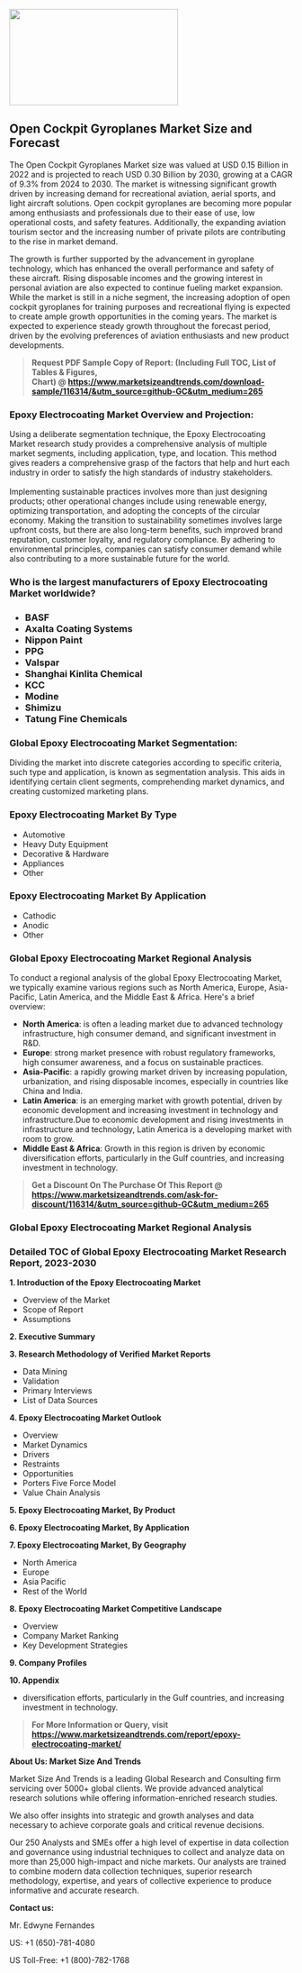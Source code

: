 <p><img class="alignnone size-medium wp-image-20088" src="https://ffe5etoiles.com/wp-content/uploads/2024/12/MST1-300x171.png" alt="" width="300" height="171" /></p><h2>Open Cockpit Gyroplanes Market Size and Forecast</h2><p>The Open Cockpit Gyroplanes Market size was valued at USD 0.15 Billion in 2022 and is projected to reach USD 0.30 Billion by 2030, growing at a CAGR of 9.3% from 2024 to 2030. The market is witnessing significant growth driven by increasing demand for recreational aviation, aerial sports, and light aircraft solutions. Open cockpit gyroplanes are becoming more popular among enthusiasts and professionals due to their ease of use, low operational costs, and safety features. Additionally, the expanding aviation tourism sector and the increasing number of private pilots are contributing to the rise in market demand.</p><p>The growth is further supported by the advancement in gyroplane technology, which has enhanced the overall performance and safety of these aircraft. Rising disposable incomes and the growing interest in personal aviation are also expected to continue fueling market expansion. While the market is still in a niche segment, the increasing adoption of open cockpit gyroplanes for training purposes and recreational flying is expected to create ample growth opportunities in the coming years. The market is expected to experience steady growth throughout the forecast period, driven by the evolving preferences of aviation enthusiasts and new product developments.</p></p><blockquote id="" class=""><strong>Request PDF Sample Copy of Report: (Including Full TOC, List of Tables &amp; Figures, Chart)&nbsp;@&nbsp;<strong><a href="https://www.marketsizeandtrends.com/download-sample/116314/&utm_source=github-GC&utm_medium=265" target="_blank">https://www.marketsizeandtrends.com/download-sample/116314/&utm_source=github-GC&utm_medium=265</a></strong></strong></blockquote><h3 id="" class="">Epoxy Electrocoating Market&nbsp;Overview and Projection:</h3><p id="" class="">Using a deliberate segmentation technique, the Epoxy Electrocoating Market research study provides a comprehensive analysis of multiple market segments, including application, type, and location. This method gives readers a comprehensive grasp of the factors that help and hurt each industry in order to satisfy the high standards of industry stakeholders. <br /> <br />Implementing sustainable practices involves more than just designing products; other operational changes include using renewable energy, optimizing transportation, and adopting the concepts of the circular economy. Making the transition to sustainability sometimes involves large upfront costs, but there are also long-term benefits, such improved brand reputation, customer loyalty, and regulatory compliance. By adhering to environmental principles, companies can satisfy consumer demand while also contributing to a more sustainable future for the world.</p><h3 id="" class="">Who is the largest manufacturers of&nbsp;Epoxy Electrocoating Market worldwide?</h3><h3 class=""><p><ul><li>BASF </li><li> Axalta Coating Systems </li><li> Nippon Paint </li><li> PPG </li><li> Valspar </li><li> Shanghai Kinlita Chemical </li><li> KCC </li><li> Modine </li><li> Shimizu </li><li> Tatung Fine Chemicals</li></ul></p></h3><h3 id="" class="">Global&nbsp;Epoxy Electrocoating Market Segmentation:</h3><p id="" class="">Dividing the market into discrete categories according to specific criteria, such type and application, is known as segmentation analysis. This aids in identifying certain client segments, comprehending market dynamics, and creating customized marketing plans.</p><h3 id="" class="">Epoxy Electrocoating Market&nbsp;By Type</h3><p><p><ul><li>Automotive </li><li> Heavy Duty Equipment </li><li> Decorative & Hardware </li><li> Appliances </li><li> Other</p></li></ul></p></p><h3 id="" class="">Epoxy Electrocoating Market&nbsp;By Application</h3><p class=""><p><ul><li>Cathodic </li><li> Anodic </li><li> Other</li></ul></p></p><h3 id="" class="">Global Epoxy Electrocoating Market Regional Analysis</h3><p id="" class="">To conduct a regional analysis of the global Epoxy Electrocoating Market, we typically examine various regions such as North America, Europe, Asia-Pacific, Latin America, and the Middle East &amp; Africa. Here's a brief overview:</p><ul><li><strong>North America</strong>: is often a leading market due to advanced technology infrastructure, high consumer demand, and significant investment in R&amp;D.</li><li><strong>Europe</strong>: strong market presence with robust regulatory frameworks, high consumer awareness, and a focus on sustainable practices.</li><li><strong>Asia-Pacific</strong>: a rapidly growing market driven by increasing population, urbanization, and rising disposable incomes, especially in countries like China and India.</li><li><strong>Latin America</strong>: is an emerging market with growth potential, driven by economic development and increasing investment in technology and infrastructure.Due to economic development and rising investments in infrastructure and technology, Latin America is a developing market with room to grow.</li><li><strong>Middle East &amp; Africa</strong>: Growth in this region is driven by economic diversification efforts, particularly in the Gulf countries, and increasing investment in technology.</li></ul><blockquote id="" class=""><strong>Get a Discount On The Purchase Of This Report @ <strong><a href="https://www.marketsizeandtrends.com/ask-for-discount/116314/&utm_source=github-GC&utm_medium=265" target="_blank">https://www.marketsizeandtrends.com/ask-for-discount/116314/&utm_source=github-GC&utm_medium=265</a></strong></strong></blockquote><h3 id="" class="">Global Epoxy Electrocoating Market Regional Analysis</h3><h3 id="" class="">Detailed TOC of Global Epoxy Electrocoating Market Research Report, 2023-2030</h3><p id="" class=""><strong>1. Introduction of the Epoxy Electrocoating Market</strong></p><ul><li>Overview of the Market</li><li>Scope of Report</li><li>Assumptions</li></ul><p id="" class=""><strong>2. Executive Summary</strong></p><p id="" class=""><strong>3. Research Methodology of Verified Market Reports</strong></p><ul><li>Data Mining</li><li>Validation</li><li>Primary Interviews</li><li>List of Data Sources</li></ul><p id="" class=""><strong>4. Epoxy Electrocoating Market Outlook</strong></p><ul><li>Overview</li><li>Market Dynamics</li><li>Drivers</li><li>Restraints</li><li>Opportunities</li><li>Porters Five Force Model</li><li>Value Chain Analysis</li></ul><p id="" class=""><strong>5. Epoxy Electrocoating Market, By Product</strong></p><p id="" class=""><strong>6. Epoxy Electrocoating Market, By Application</strong></p><p id="" class=""><strong>7. Epoxy Electrocoating Market, By Geography</strong></p><ul><li>North America</li><li>Europe</li><li>Asia Pacific</li><li>Rest of the World</li></ul><p id="" class=""><strong>8. Epoxy Electrocoating Market Competitive Landscape</strong></p><ul><li>Overview</li><li>Company Market Ranking</li><li>Key Development Strategies</li></ul><p id="" class=""><strong>9. Company Profiles</strong></p><p id="" class=""><strong>10. Appendix</strong></p><ul><li>diversification efforts, particularly in the Gulf countries, and increasing investment in technology.</li></ul><blockquote id="" class=""><strong>For More Information or Query, visit <strong><strong><a href="https://www.marketsizeandtrends.com/report/epoxy-electrocoating-market/" target="_blank">https://www.marketsizeandtrends.com/report/epoxy-electrocoating-market/</a></strong></strong></strong></blockquote><p id="" class=""><strong>About Us: Market Size And Trends</strong></p><p id="" class="">Market Size And Trends is a leading Global Research and Consulting firm servicing over 5000+ global clients. We provide advanced analytical research solutions while offering information-enriched research studies.</p><p id="" class="">We also offer insights into strategic and growth analyses and data necessary to achieve corporate goals and critical revenue decisions.</p><p id="" class="">Our 250 Analysts and SMEs offer a high level of expertise in data collection and governance using industrial techniques to collect and analyze data on more than 25,000 high-impact and niche markets. Our analysts are trained to combine modern data collection techniques, superior research methodology, expertise, and years of collective experience to produce informative and accurate research.</p><p id="" class=""><strong>Contact us:</strong></p><p id="" class="">Mr. Edwyne Fernandes</p><p id="" class="">US: +1 (650)-781-4080</p><p id="" class="">US Toll-Free: +1 (800)-782-1768</p>
